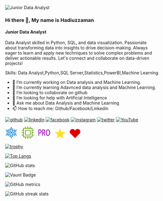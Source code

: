 ![Junior Data Analyst](https://media.licdn.com/dms/image/v2/D5616AQEA_SDDTPA-gg/profile-displaybackgroundimage-shrink_350_1400/profile-displaybackgroundimage-shrink_350_1400/0/1724139101645?e=1729728000&v=beta&t=g6msZ82pmB7o0T4liRf-nwrqmCcMhXfadprExddO_oY)

### Hi there 👋, My name is Hadiuzzaman
#### Junior Data Analyst


Data Analyst skilled in Python, SQL, and data visualization. Passionate about transforming data into insights to drive decision-making. Always eager to learn and apply new techniques to solve complex problems and deliver actionable results. Let's connect and collaborate on data-driven projects!

Skills: Data Analyst,Python,SQL Server,Statistics,PowerBI,Machine Learning

- 🔭 I’m currently working on Data analysis and Machine Learning. 
- 🌱 I’m currently learning Adavnced data analysis and Machine Learning. 
- 👯 I’m looking to collaborate on github 
- 🤔 I’m looking for help with Artificial Intelligence 
- 💬 Ask me about Data Analysis and Machine Learning 
- 📫 How to reach me: Github/Facebook/Linkedin 


[<img src='https://cdn.jsdelivr.net/npm/simple-icons@3.0.1/icons/github.svg' alt='github' height='40'>](https://github.com/Hadiuzzaman-Saikot)  [<img src='https://cdn.jsdelivr.net/npm/simple-icons@3.0.1/icons/linkedin.svg' alt='linkedin' height='40'>](https://www.linkedin.com/in/https://www.instagram.com/saikot346//)  [<img src='https://cdn.jsdelivr.net/npm/simple-icons@3.0.1/icons/facebook.svg' alt='facebook' height='40'>](https://www.facebook.com/https://www.facebook.com/profile.php?id=100051087344101)  [<img src='https://cdn.jsdelivr.net/npm/simple-icons@3.0.1/icons/instagram.svg' alt='instagram' height='40'>](https://www.instagram.com/https://www.instagram.com/mdhadiuzzamansaikot//)  [<img src='https://cdn.jsdelivr.net/npm/simple-icons@3.0.1/icons/twitter.svg' alt='twitter' height='40'>](https://twitter.com/https://x.com/mdHadiuzzamanS)  [<img src='https://cdn.jsdelivr.net/npm/simple-icons@3.0.1/icons/youtube.svg' alt='YouTube' height='40'>](https://www.youtube.com/channel/https://www.youtube.com/@mdhadiuzzaman2973)  

<a href='https://archiveprogram.github.com/'><img src='https://raw.githubusercontent.com/acervenky/animated-github-badges/master/assets/acbadge.gif' width='40' height='40'></a> <a href='https://docs.github.com/en/developers'><img src='https://raw.githubusercontent.com/acervenky/animated-github-badges/master/assets/devbadge.gif' width='40' height='40'></a> <a href='https://github.com/pricing'><img src='https://raw.githubusercontent.com/acervenky/animated-github-badges/master/assets/pro.gif' width='40' height='40'></a> <a href='https://stars.github.com/'><img src='https://raw.githubusercontent.com/acervenky/animated-github-badges/master/assets/starbadge.gif' width='35' height='35'></a> <a href='https://docs.github.com/en/github/supporting-the-open-source-community-with-github-sponsors'><img src='https://raw.githubusercontent.com/acervenky/animated-github-badges/master/assets/sponsorbadge.gif' width='35' height='35'></a> 

[![trophy](https://github-profile-trophy.vercel.app/?username=Hadiuzzaman-Saikot)](https://github.com/ryo-ma/github-profile-trophy)

[![Top Langs](https://github-readme-stats.vercel.app/api/top-langs/?username=Hadiuzzaman-Saikot)](https://github.com/anuraghazra/github-readme-stats)

![GitHub stats](https://github-readme-stats.vercel.app/api?username=Hadiuzzaman-Saikot&show_icons=true&count_private=true)  

![Vaunt Badge](https://api.vaunt.dev/v1/github/entities/Hadiuzzaman-Saikot/contributions?format=svg&private=true)  

![GitHub metrics](https://metrics.lecoq.io/Hadiuzzaman-Saikot)  

![GitHub streak stats](https://streak-stats.demolab.com/?user=Hadiuzzaman-Saikot)  

